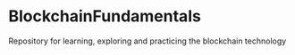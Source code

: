 # BlockchainFundamentals
Repository for learning, exploring and practicing the blockchain technology
